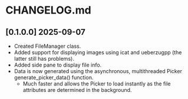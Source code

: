 # CHANGELOG.md

## [0.1.0.0] 2025-09-07
 - Created FileManager class.
 - Added support for displaying images using icat and ueberzugpp (the latter still has problems).
 - Added side pane to display file info.
 - Data is now generated using the asynchronous, multithreaded Picker generate_picker_data() function.
   - Much faster and allows the Picker to load instantly as the file attributes are determined in the background.
